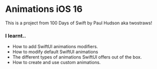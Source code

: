 #  Animations iOS 16
This is a project from 100 Days of Swift by Paul Hudson aka twostraws!
### I learnt..
- How to add SwiftUI animations modifiers.
- How to modify default SwiftUI animations
- The different types of animations SwiftUI offers out of the box.
- How to create and use custom animations. 

